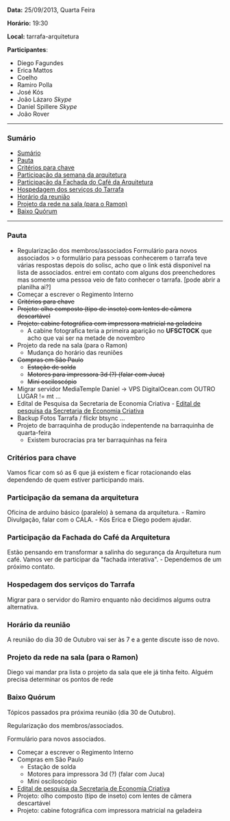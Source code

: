 __Data:__ 25/09/2013, Quarta Feira

__Horário:__ 19:30

__Local:__ tarrafa-arquitetura

__Participantes__:

- Diego Fagundes
- Erica Mattos
- Coelho
- Ramiro Polla
- José Kós
- João Lázaro _Skype_
- Daniel Spillere _Skype_
- João Rover

***

### Sumário

<div class="toc">
<ul>
<li><a href="#sumario">Sumário</a></li>
<li><a href="#pauta">Pauta</a></li>
<li><a href="#criterios-para-chave">Critérios para chave</a></li>
<li><a href="#participacao-da-semana-da-arquitetura">Participação da semana da arquitetura</a></li>
<li><a href="#participacao-da-fachada-do-cafe-da-arquitetura">Participação da Fachada do Café da Arquitetura</a></li>
<li><a href="#hospedagem-dos-servicos-do-tarrafa">Hospedagem dos serviços do Tarrafa</a></li>
<li><a href="#horario-da-reuniao">Horário da reunião</a></li>
<li><a href="#projeto-da-rede-na-sala-para-o-ramon">Projeto da rede na sala (para o Ramon)</a></li>
<li><a href="#baixo-quorum">Baixo Quórum</a></li>
</ul>
</div>

***

### Pauta

- Regularização dos membros/associados
    Formulário para novos associados > o formulário para pessoas conhecerem o tarrafa teve várias respostas depois do solisc, acho que o link está disponivel na lista de associados. entrei em contato com alguns dos preenchedores mas somente uma pessoa veio de fato conhecer o tarrafa. [pode abrir a planilha ai?]
- Começar a escrever o Regimento Interno
- <del>Critérios para chave</del>
- <del>Projeto: olho composto (tipo de inseto) com lentes de câmera descartável</del>
- <del>Projeto: cabine fotográfica com impressora matricial na geladeira</del>
    - A cabine fotografica teria a primeira aparição no __UFSCTOCK__ [](#ocupacultural) que acho que vai ser na metade de novembro
- Projeto da rede na sala (para o Ramon)
    - Mudança do horário das reuniões
- <del>Compras em São Paulo</del>
    - <del>Estação de solda</del>
    - <del>Motores para impressora 3d (?) (falar com Juca)</del>
    - <del>Mini osciloscópio</del>
- Migrar servidor MediaTemple Daniel -> VPS DigitalOcean.com OUTRO LUGAR != mt ...
- Edital de Pesquisa da Secretaria de Economia Criativa - [Edital de pesquisa da Secretaria de Economia Criativa](htt://www.empreendedorescriativos.com.br/noticias/sec-abre-edital-para-pesquisas-em-economia-criativa/)
- Backup Fotos Tarrafa / flickr btsync ...
- Projeto de barraquinha de produção indepentende na barraquinha de quarta-feira
    - Existem burocracias pra ter barraquinhas na feira

### Critérios para chave
Vamos ficar com só as 6 que já existem e ficar rotacionando elas dependendo de quem estiver participando mais.

### Participação da semana da arquitetura
Oficina de arduino básico (paralelo) à semana da arquitetura. - Ramiro
Divulgação, falar com o CALA. - Kós
Erica e Diego podem ajudar.

### Participação da Fachada do Café da Arquitetura
Estão pensando em transformar a salinha do segurança da Arquitetura num café. Vamos ver de participar da "fachada interativa". - Dependemos de um próximo contato.

### Hospedagem dos serviços do Tarrafa
Migrar para o servidor do Ramiro enquanto não decidimos algums outra alternativa.

### Horário da reunião
A reunião do dia 30 de Outubro vai ser às 7 e a gente discute isso de novo.

### Projeto da rede na sala (para o Ramon)
Diego vai mandar pra lista o projeto da sala que ele já tinha feito.
Alguém precisa determinar os pontos de rede

### Baixo Quórum

Tópicos passados pra próxima reunião (dia 30 de Outubro).

Regularização dos membros/associados.

Formulário para novos associados.

- Começar a escrever o Regimento Interno
- Compras em São Paulo
    - Estação de solda
    - Motores para impressora 3d (?) (falar com Juca)
    - Mini osciloscópio
- [Edital de pesquisa da Secretaria de Economia Criativa](htt://www.empreendedorescriativos.com.br/noticias/sec-abre-edital-para-pesquisas-em-economia-criativa/)
- Projeto: olho composto (tipo de inseto) com lentes de câmera descartável
- Projeto: cabine fotográfica com impressora matricial na geladeira
